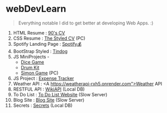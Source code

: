 # webDevLearn

>Everything notable I did to get better at developing Web Apps. :)

1) HTML Resume : <A href="https://abhigyanbafna.github.io/webDevLearn/personalSite_HTML/">90's CV</a> 
2) CSS Resume : <A href="https://abhigyanbafna.github.io/webDevLearn/personalSite_CSS/">The Styled CV</a> (PC)
3) Spotify Landing Page : <a href="https://abhigyanbafna.github.io/webDevLearn/spotify">Spotify💰</a>
4) BootStrap Styled : <A href="https://abhigyanbafna.github.io/webDevLearn/tindog/">Tindog</a>
5) JS MiniProjects -
    * <a href = "https://abhigyanbafna.github.io/webDevLearn/diceGame/dice.html">Dice Game</a> 
    * <A href="https://abhigyanbafna.github.io/webDevLearn/drumKit/">Drum Kit</a>
    * <A href="https://abhigyanbafna.github.io/webDevLearn/simonGame/">Simon Game</a> (PC)
6) JS Project : <A href="https://abhigyanbafna.github.io/webDevLearn/toDoList/">Expense Tracker</a>
7) Weather API : <A https://weatherapi-rxh5.onrender.com">Weather API</a>
8) RESTFUL API : <A href="https://github.com/AbhigyanBafna/webDevLearn/tree/main/wikiAPI">WikiAPI</a> (Local DB)
9) To Do List : <A href="https://todo.dazeb.studio/">To Do List Website</a> (Slow Server)
10) Blog Site : <A href="https://blog.dazeb.studio/">Blog Site</a> (Slow Server)
11) Secrets : <A href="https://github.com/AbhigyanBafna/webDevLearn/tree/main/secrets">Secrets</a> (Local DB)
